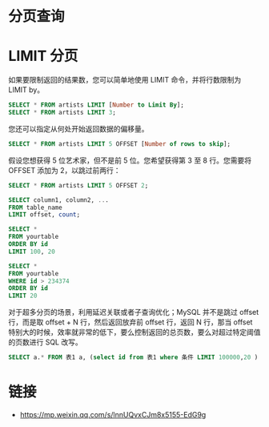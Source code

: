 # 分页查询

# LIMIT 分页

如果要限制返回的结果数，您可以简单地使用 LIMIT 命令，并将行数限制为 LIMIT by。

```sql
SELECT * FROM artists LIMIT [Number to Limit By];
SELECT * FROM artists LIMIT 3;
```

您还可以指定从何处开始返回数据的偏移量。

```sql
SELECT * FROM artists LIMIT 5 OFFSET [Number of rows to skip];
```

假设您想获得 5 位艺术家，但不是前 5 位。您希望获得第 3 至 8 行。您需要将 OFFSET 添加为 2，以跳过前两行：

```sql
SELECT * FROM artists LIMIT 5 OFFSET 2;
```

```sql
SELECT column1, column2, ...
FROM table_name
LIMIT offset, count;

SELECT *
FROM yourtable
ORDER BY id
LIMIT 100, 20
```

```sql
SELECT *
FROM yourtable
WHERE id > 234374
ORDER BY id
LIMIT 20
```

对于超多分页的场景，利用延迟关联或者子查询优化；MySQL 并不是跳过 offset 行，而是取 offset + N 行，然后返回放弃前 offset 行，返回 N 行，那当 offset 特别大的时候，效率就非常的低下，要么控制返回的总页数，要么对超过特定阈值的页数进行 SQL 改写。

```sql
SELECT a.* FROM 表1 a, (select id from 表1 where 条件 LIMIT 100000,20 ) b where a.id=b.id
```

# 链接

- https://mp.weixin.qq.com/s/lnnUQvxCJm8x5155-EdG9g
